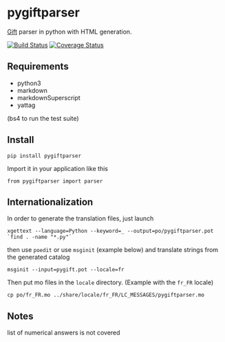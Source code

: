 # pygiftparser
[Gift](http://microformats.org/wiki/gift) parser in python with HTML generation. 

[![Build Status](https://travis-ci.org/mtommasi/pygiftparser.svg?branch=master)](https://travis-ci.org/mtommasi/pygiftparser)
[![Coverage Status](https://coveralls.io/repos/github/mtommasi/pygiftparser/badge.svg?branch=master)](https://coveralls.io/github/mtommasi/pygiftparser?branch=master)

## Requirements

- python3
- markdown
- markdownSuperscript
- yattag

(bs4 to run the test suite)

## Install

```
pip install pygiftparser
```

Import it in your application like this
```
from pygiftparser import parser 
```

## Internationalization

In order to generate the translation files, just launch

```
xgettext --language=Python --keyword=_ --output=po/pygiftparser.pot `find . -name "*.py"`
```

then use `poedit` or use `msginit` (example below) and translate strings from the generated catalog

```
msginit --input=pygift.pot --locale=fr
```

Then put mo files in the `locale` directory. (Example with the `fr_FR` locale)

```
cp po/fr_FR.mo ../share/locale/fr_FR/LC_MESSAGES/pygiftparser.mo
``` 

## Notes

list of numerical answers is not covered
